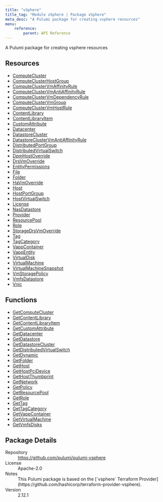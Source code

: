 ```yaml
---
title: "vSphere"
title_tag: "Module vSphere | Package vSphere"
meta_desc: "A Pulumi package for creating vsphere resources"
menu:
    reference:
        parent: API Reference
---
```


<!-- WARNING: this file was generated by Pulumi Docs Generator. -->
<!-- Do not edit by hand unless you're certain you know what you are doing! -->

A Pulumi package for creating vsphere resources

<h2 id="resources">Resources</h2>
<ul class="api">
    <li><a href="computecluster" title="ComputeCluster"><span class="symbol resource"></span>ComputeCluster</a></li>
    <li><a href="computeclusterhostgroup" title="ComputeClusterHostGroup"><span class="symbol resource"></span>ComputeClusterHostGroup</a></li>
    <li><a href="computeclustervmaffinityrule" title="ComputeClusterVmAffinityRule"><span class="symbol resource"></span>ComputeClusterVmAffinityRule</a></li>
    <li><a href="computeclustervmantiaffinityrule" title="ComputeClusterVmAntiAffinityRule"><span class="symbol resource"></span>ComputeClusterVmAntiAffinityRule</a></li>
    <li><a href="computeclustervmdependencyrule" title="ComputeClusterVmDependencyRule"><span class="symbol resource"></span>ComputeClusterVmDependencyRule</a></li>
    <li><a href="computeclustervmgroup" title="ComputeClusterVmGroup"><span class="symbol resource"></span>ComputeClusterVmGroup</a></li>
    <li><a href="computeclustervmhostrule" title="ComputeClusterVmHostRule"><span class="symbol resource"></span>ComputeClusterVmHostRule</a></li>
    <li><a href="contentlibrary" title="ContentLibrary"><span class="symbol resource"></span>ContentLibrary</a></li>
    <li><a href="contentlibraryitem" title="ContentLibraryItem"><span class="symbol resource"></span>ContentLibraryItem</a></li>
    <li><a href="customattribute" title="CustomAttribute"><span class="symbol resource"></span>CustomAttribute</a></li>
    <li><a href="datacenter" title="Datacenter"><span class="symbol resource"></span>Datacenter</a></li>
    <li><a href="datastorecluster" title="DatastoreCluster"><span class="symbol resource"></span>DatastoreCluster</a></li>
    <li><a href="datastoreclustervmantiaffinityrule" title="DatastoreClusterVmAntiAffinityRule"><span class="symbol resource"></span>DatastoreClusterVmAntiAffinityRule</a></li>
    <li><a href="distributedportgroup" title="DistributedPortGroup"><span class="symbol resource"></span>DistributedPortGroup</a></li>
    <li><a href="distributedvirtualswitch" title="DistributedVirtualSwitch"><span class="symbol resource"></span>DistributedVirtualSwitch</a></li>
    <li><a href="dpmhostoverride" title="DpmHostOverride"><span class="symbol resource"></span>DpmHostOverride</a></li>
    <li><a href="drsvmoverride" title="DrsVmOverride"><span class="symbol resource"></span>DrsVmOverride</a></li>
    <li><a href="entitypermissions" title="EntityPermissions"><span class="symbol resource"></span>EntityPermissions</a></li>
    <li><a href="file" title="File"><span class="symbol resource"></span>File</a></li>
    <li><a href="folder" title="Folder"><span class="symbol resource"></span>Folder</a></li>
    <li><a href="havmoverride" title="HaVmOverride"><span class="symbol resource"></span>HaVmOverride</a></li>
    <li><a href="host" title="Host"><span class="symbol resource"></span>Host</a></li>
    <li><a href="hostportgroup" title="HostPortGroup"><span class="symbol resource"></span>HostPortGroup</a></li>
    <li><a href="hostvirtualswitch" title="HostVirtualSwitch"><span class="symbol resource"></span>HostVirtualSwitch</a></li>
    <li><a href="license" title="License"><span class="symbol resource"></span>License</a></li>
    <li><a href="nasdatastore" title="NasDatastore"><span class="symbol resource"></span>NasDatastore</a></li>
    <li><a href="provider" title="Provider"><span class="symbol resource"></span>Provider</a></li>
    <li><a href="resourcepool" title="ResourcePool"><span class="symbol resource"></span>ResourcePool</a></li>
    <li><a href="role" title="Role"><span class="symbol resource"></span>Role</a></li>
    <li><a href="storagedrsvmoverride" title="StorageDrsVmOverride"><span class="symbol resource"></span>StorageDrsVmOverride</a></li>
    <li><a href="tag" title="Tag"><span class="symbol resource"></span>Tag</a></li>
    <li><a href="tagcategory" title="TagCategory"><span class="symbol resource"></span>TagCategory</a></li>
    <li><a href="vappcontainer" title="VappContainer"><span class="symbol resource"></span>VappContainer</a></li>
    <li><a href="vappentity" title="VappEntity"><span class="symbol resource"></span>VappEntity</a></li>
    <li><a href="virtualdisk" title="VirtualDisk"><span class="symbol resource"></span>VirtualDisk</a></li>
    <li><a href="virtualmachine" title="VirtualMachine"><span class="symbol resource"></span>VirtualMachine</a></li>
    <li><a href="virtualmachinesnapshot" title="VirtualMachineSnapshot"><span class="symbol resource"></span>VirtualMachineSnapshot</a></li>
    <li><a href="vmstoragepolicy" title="VmStoragePolicy"><span class="symbol resource"></span>VmStoragePolicy</a></li>
    <li><a href="vmfsdatastore" title="VmfsDatastore"><span class="symbol resource"></span>VmfsDatastore</a></li>
    <li><a href="vnic" title="Vnic"><span class="symbol resource"></span>Vnic</a></li>
</ul>

<h2 id="functions">Functions</h2>
<ul class="api">
    <li><a href="getcomputecluster" title="GetComputeCluster"><span class="symbol function"></span>GetComputeCluster</a></li>
    <li><a href="getcontentlibrary" title="GetContentLibrary"><span class="symbol function"></span>GetContentLibrary</a></li>
    <li><a href="getcontentlibraryitem" title="GetContentLibraryItem"><span class="symbol function"></span>GetContentLibraryItem</a></li>
    <li><a href="getcustomattribute" title="GetCustomAttribute"><span class="symbol function"></span>GetCustomAttribute</a></li>
    <li><a href="getdatacenter" title="GetDatacenter"><span class="symbol function"></span>GetDatacenter</a></li>
    <li><a href="getdatastore" title="GetDatastore"><span class="symbol function"></span>GetDatastore</a></li>
    <li><a href="getdatastorecluster" title="GetDatastoreCluster"><span class="symbol function"></span>GetDatastoreCluster</a></li>
    <li><a href="getdistributedvirtualswitch" title="GetDistributedVirtualSwitch"><span class="symbol function"></span>GetDistributedVirtualSwitch</a></li>
    <li><a href="getdynamic" title="GetDynamic"><span class="symbol function"></span>GetDynamic</a></li>
    <li><a href="getfolder" title="GetFolder"><span class="symbol function"></span>GetFolder</a></li>
    <li><a href="gethost" title="GetHost"><span class="symbol function"></span>GetHost</a></li>
    <li><a href="gethostpcidevice" title="GetHostPciDevice"><span class="symbol function"></span>GetHostPciDevice</a></li>
    <li><a href="gethostthumbprint" title="GetHostThumbprint"><span class="symbol function"></span>GetHostThumbprint</a></li>
    <li><a href="getnetwork" title="GetNetwork"><span class="symbol function"></span>GetNetwork</a></li>
    <li><a href="getpolicy" title="GetPolicy"><span class="symbol function"></span>GetPolicy</a></li>
    <li><a href="getresourcepool" title="GetResourcePool"><span class="symbol function"></span>GetResourcePool</a></li>
    <li><a href="getrole" title="GetRole"><span class="symbol function"></span>GetRole</a></li>
    <li><a href="gettag" title="GetTag"><span class="symbol function"></span>GetTag</a></li>
    <li><a href="gettagcategory" title="GetTagCategory"><span class="symbol function"></span>GetTagCategory</a></li>
    <li><a href="getvappcontainer" title="GetVappContainer"><span class="symbol function"></span>GetVappContainer</a></li>
    <li><a href="getvirtualmachine" title="GetVirtualMachine"><span class="symbol function"></span>GetVirtualMachine</a></li>
    <li><a href="getvmfsdisks" title="GetVmfsDisks"><span class="symbol function"></span>GetVmfsDisks</a></li>
</ul>

<h2 id="package-details">Package Details</h2>
<dl class="package-details">
	<dt>Repository</dt>
	<dd><a href="https://github.com/pulumi/pulumi-vsphere">https://github.com/pulumi/pulumi-vsphere</a></dd>
	<dt>License</dt>
	<dd>Apache-2.0</dd>
	<dt>Notes</dt>
	<dd>This Pulumi package is based on the [`vsphere` Terraform Provider](https://github.com/hashicorp/terraform-provider-vsphere).</dd>
	<dt>Version</dt>
	<dd>2.12.1</dd>
</dl>

